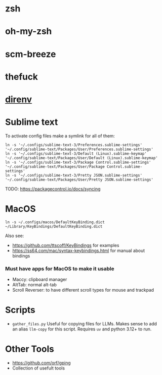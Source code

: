 zsh
===

oh-my-zsh
=========

scm-breeze
==========

thefuck
=======

[direnv](https://direnv.net)
============================

Sublime text
============

To activate config files make a symlink for all of them:
```
ln -s '~/.configs/sublime-text-3/Preferences.sublime-settings' '~/.config/sublime-text/Packages/User/Preferences.sublime-settings'
ln -s '~/.configs/sublime-text-3/Default (Linux).sublime-keymap' '~/.config/sublime-text/Packages/User/Default (Linux).sublime-keymap'
ln -s '~/.configs/sublime-text-3/Package Control.sublime-settings' '~/.config/sublime-text/Packages/User/Package Control.sublime-settings'
ln -s '~/.configs/sublime-text-3/Pretty JSON.sublime-settings' '~/.config/sublime-text/Packages/User/Pretty JSON.sublime-settings'
```

TODO: https://packagecontrol.io/docs/syncing

MacOS
=====

```
ln -s ~/.configs/macos/DefaultKeyBinding.dict ~/Library/KeyBindings/DefaultKeyBinding.dict
```

Also see:
* https://github.com/ttscoff/KeyBindings for examples
* https://ss64.com/mac/syntax-keybindings.html for manual about bindings

### Must have apps for MacOS to make it usable

* Maccy: clipboard manager
* AltTab: normal alt-tab
* Scroll Reverser: to have different scroll types for mouse and trackpad

Scripts
=======

* `gather_files.py`
  Useful for copying files for LLMs. Makes sense to add an alias `llm-copy` for this script. Requires `uv` and python 3.12+ to run.

Other Tools
===========

* https://github.com/orf/gping
* Collection of usefult tools